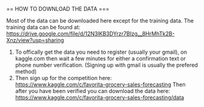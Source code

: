 == HOW TO DOWNLOAD THE DATA ===

Most of the data can be downloaded here except for the training data.
The training data can be found at:
https://drive.google.com/file/d/12N3lKB3DYrzr7BIzg__8HrMhTk2B-Xnz/view?usp=sharing

1) To offically get the data you need to register (usually your gmail), on kaggle.com then wait a few minutes
for either a confirmation text or phone number verification.  (Signing up with gmail is usually the prefered method)
2) Then sign up for the competition here:  https://www.kaggle.com/c/favorita-grocery-sales-forecasting
Then after you have been verified you can download the data here:
https://www.kaggle.com/c/favorita-grocery-sales-forecasting/data
